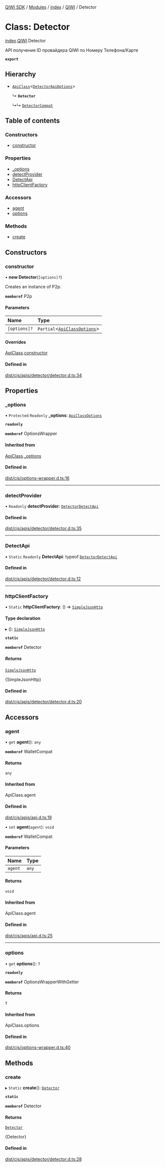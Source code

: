 [QIWI SDK](../README.md) / [Modules](../modules.md) / [index](../modules/index.md) / [QIWI](../modules/index.QIWI.md) / Detector

# Class: Detector

[index](../modules/index.md).[QIWI](../modules/index.QIWI.md).Detector

API получения ID провайдера QIWI по Номеру Телефона/Карте

**`export`**

## Hierarchy

- [`ApiClass`](index._internal_.ApiClass.md)<[`DetectorApiOptions`](../modules/index.QIWI.md#detectorapioptions)\>

  ↳ **`Detector`**

  ↳↳ [`DetectorCompat`](index.QIWI.DetectorCompat.md)

## Table of contents

### Constructors

- [constructor](index.QIWI.Detector.md#constructor)

### Properties

- [\_options](index.QIWI.Detector.md#_options)
- [detectProvider](index.QIWI.Detector.md#detectprovider)
- [DetectApi](index.QIWI.Detector.md#detectapi)
- [httpClientFactory](index.QIWI.Detector.md#httpclientfactory)

### Accessors

- [agent](index.QIWI.Detector.md#agent)
- [options](index.QIWI.Detector.md#options)

### Methods

- [create](index.QIWI.Detector.md#create)

## Constructors

### constructor

• **new Detector**(`[options]?`)

Creates an instance of P2p.

**`memberof`** P2p

#### Parameters

| Name | Type |
| :------ | :------ |
| `[options]?` | `Partial`<[`ApiClassOptions`](../interfaces/index._internal_.ApiClassOptions.md)\> |

#### Overrides

[ApiClass](index._internal_.ApiClass.md).[constructor](index._internal_.ApiClass.md#constructor)

#### Defined in

[dist/cjs/apis/detector/detector.d.ts:34](https://github.com/AlexXanderGrib/node-qiwi-sdk/blob/59c6cc6/dist/cjs/apis/detector/detector.d.ts#L34)

## Properties

### \_options

• `Protected` `Readonly` **\_options**: [`ApiClassOptions`](../interfaces/index._internal_.ApiClassOptions.md)

**`readonly`**

**`memberof`** OptionsWrapper

#### Inherited from

[ApiClass](index._internal_.ApiClass.md).[_options](index._internal_.ApiClass.md#_options)

#### Defined in

[dist/cjs/options-wrapper.d.ts:16](https://github.com/AlexXanderGrib/node-qiwi-sdk/blob/59c6cc6/dist/cjs/options-wrapper.d.ts#L16)

___

### detectProvider

• `Readonly` **detectProvider**: [`DetectorDetectApi`](index._internal_.DetectorDetectApi.md)

#### Defined in

[dist/cjs/apis/detector/detector.d.ts:35](https://github.com/AlexXanderGrib/node-qiwi-sdk/blob/59c6cc6/dist/cjs/apis/detector/detector.d.ts#L35)

___

### DetectApi

▪ `Static` `Readonly` **DetectApi**: typeof [`DetectorDetectApi`](index._internal_.DetectorDetectApi.md)

#### Defined in

[dist/cjs/apis/detector/detector.d.ts:12](https://github.com/AlexXanderGrib/node-qiwi-sdk/blob/59c6cc6/dist/cjs/apis/detector/detector.d.ts#L12)

___

### httpClientFactory

▪ `Static` **httpClientFactory**: () => [`SimpleJsonHttp`](index._internal_.SimpleJsonHttp.md)

#### Type declaration

▸ (): [`SimpleJsonHttp`](index._internal_.SimpleJsonHttp.md)

**`static`**

**`memberof`** Detector

##### Returns

[`SimpleJsonHttp`](index._internal_.SimpleJsonHttp.md)

{SimpleJsonHttp}

#### Defined in

[dist/cjs/apis/detector/detector.d.ts:20](https://github.com/AlexXanderGrib/node-qiwi-sdk/blob/59c6cc6/dist/cjs/apis/detector/detector.d.ts#L20)

## Accessors

### agent

• `get` **agent**(): `any`

**`memberof`** WalletCompat

#### Returns

`any`

#### Inherited from

ApiClass.agent

#### Defined in

[dist/cjs/apis/api.d.ts:19](https://github.com/AlexXanderGrib/node-qiwi-sdk/blob/59c6cc6/dist/cjs/apis/api.d.ts#L19)

• `set` **agent**(`agent`): `void`

**`memberof`** WalletCompat

#### Parameters

| Name | Type |
| :------ | :------ |
| `agent` | `any` |

#### Returns

`void`

#### Inherited from

ApiClass.agent

#### Defined in

[dist/cjs/apis/api.d.ts:25](https://github.com/AlexXanderGrib/node-qiwi-sdk/blob/59c6cc6/dist/cjs/apis/api.d.ts#L25)

___

### options

• `get` **options**(): `T`

**`readonly`**

**`memberof`** OptionsWrapperWithGetter

#### Returns

`T`

#### Inherited from

ApiClass.options

#### Defined in

[dist/cjs/options-wrapper.d.ts:40](https://github.com/AlexXanderGrib/node-qiwi-sdk/blob/59c6cc6/dist/cjs/options-wrapper.d.ts#L40)

## Methods

### create

▸ `Static` **create**(): [`Detector`](index.QIWI.Detector.md)

**`static`**

**`memberof`** Detector

#### Returns

[`Detector`](index.QIWI.Detector.md)

{Detector}

#### Defined in

[dist/cjs/apis/detector/detector.d.ts:28](https://github.com/AlexXanderGrib/node-qiwi-sdk/blob/59c6cc6/dist/cjs/apis/detector/detector.d.ts#L28)
